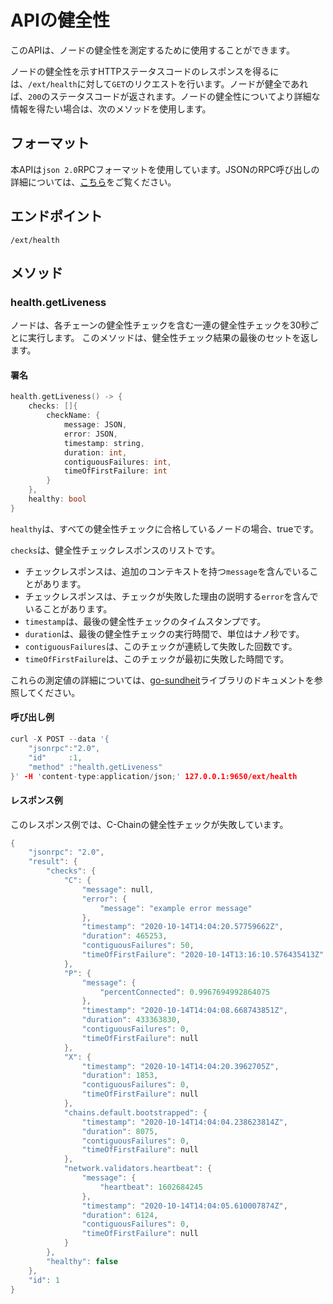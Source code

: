 # APIの健全性

このAPIは、ノードの健全性を測定するために使用することができます。

ノードの健全性を示すHTTPステータスコードのレスポンスを得るには、`/ext/health`に対して`GET`のリクエストを行います。ノードが健全であれば、`200`のステータスコードが返されます。ノードの健全性についてより詳細な情報を得たい場合は、次のメソッドを使用します。

## フォーマット

本APIは`json 2.0`RPCフォーマットを使用しています。JSONのRPC呼び出しの詳細については、[こちら](issuing-api-calls.md)をご覧ください。

## エンドポイント

```text
/ext/health
```

## メソッド

### health.getLiveness

ノードは、各チェーンの健全性チェックを含む一連の健全性チェックを30秒ごとに実行します。 このメソッドは、健全性チェック結果の最後のセットを返します。

#### **署名**

```cpp
health.getLiveness() -> {
    checks: []{
        checkName: {
            message: JSON,
            error: JSON,
            timestamp: string,
            duration: int,
            contiguousFailures: int,
            timeOfFirstFailure: int
        }
    },
    healthy: bool
}
```

`healthy`は、すべての健全性チェックに合格しているノードの場合、trueです。

`checks`は、健全性チェックレスポンスのリストです。

* チェックレスポンスは、追加のコンテキストを持つ`message`を含んでいることがあります。
* チェックレスポンスは、チェックが失敗した理由の説明する`error`を含んでいることがあります。
* `timestamp`は、最後の健全性チェックのタイムスタンプです。
* `duration`は、最後の健全性チェックの実行時間で、単位はナノ秒です。
* `contiguousFailures`は、このチェックが連続して失敗した回数です。
* `timeOfFirstFailure`は、このチェックが最初に失敗した時間です。

これらの測定値の詳細については、[go-sundheit](https://github.com/AppsFlyer/go-sundheit)ライブラリのドキュメントを参照してください。

#### **呼び出し例**

```cpp
curl -X POST --data '{
    "jsonrpc":"2.0",
    "id"     :1,
    "method" :"health.getLiveness"
}' -H 'content-type:application/json;' 127.0.0.1:9650/ext/health
```

#### **レスポンス例**

このレスポンス例では、C-Chainの健全性チェックが失敗しています。

```cpp
{
    "jsonrpc": "2.0",
    "result": {
        "checks": {
            "C": {
                "message": null,
                "error": {
                    "message": "example error message"
                },
                "timestamp": "2020-10-14T14:04:20.57759662Z",
                "duration": 465253,
                "contiguousFailures": 50,
                "timeOfFirstFailure": "2020-10-14T13:16:10.576435413Z"
            },
            "P": {
                "message": {
                    "percentConnected": 0.9967694992864075
                },
                "timestamp": "2020-10-14T14:04:08.668743851Z",
                "duration": 433363830,
                "contiguousFailures": 0,
                "timeOfFirstFailure": null
            },
            "X": {
                "timestamp": "2020-10-14T14:04:20.3962705Z",
                "duration": 1853,
                "contiguousFailures": 0,
                "timeOfFirstFailure": null
            },
            "chains.default.bootstrapped": {
                "timestamp": "2020-10-14T14:04:04.238623814Z",
                "duration": 8075,
                "contiguousFailures": 0,
                "timeOfFirstFailure": null
            },
            "network.validators.heartbeat": {
                "message": {
                    "heartbeat": 1602684245
                },
                "timestamp": "2020-10-14T14:04:05.610007874Z",
                "duration": 6124,
                "contiguousFailures": 0,
                "timeOfFirstFailure": null
            }
        },
        "healthy": false
    },
    "id": 1
}
```

